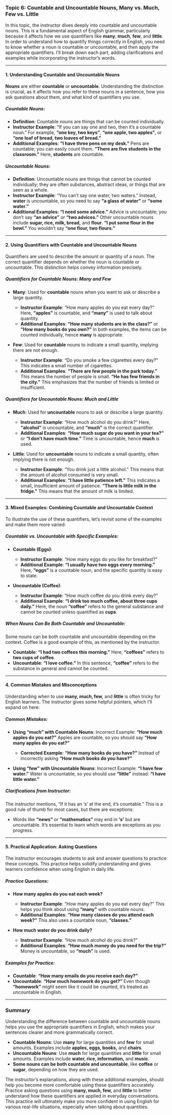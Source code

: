 ### Topic 6: Countable and Uncountable Nouns, Many vs. Much, Few vs. Little

In this topic, the instructor dives deeply into countable and uncountable nouns. This is a fundamental aspect of English grammar, particularly because it affects how we use quantifiers like **many**, **much**, **few**, and **little**. In order to understand how to quantify things correctly in English, you need to know whether a noun is countable or uncountable, and then apply the appropriate quantifiers. I’ll break down each part, adding clarifications and examples while incorporating the instructor’s words.

---

#### **1. Understanding Countable and Uncountable Nouns**

**Nouns** are either **countable** or **uncountable**. Understanding the distinction is crucial, as it affects how you refer to these nouns in a sentence, how you ask questions about them, and what kind of quantifiers you use.

##### **Countable Nouns**:
- **Definition**: Countable nouns are things that can be counted individually.
- **Instructor Example**: “If you can say one and two, then it’s a countable noun.” For example, **“one key, two keys”**, **“one apple, two apples”**, or **“one loaf of bread, two loaves of bread.”**
- **Additional Examples**: **“I have three pens on my desk.”** Pens are countable; you can easily count them. **“There are five students in the classroom.”** Here, **students** are countable.

##### **Uncountable Nouns**:
- **Definition**: Uncountable nouns are things that cannot be counted individually; they are often substances, abstract ideas, or things that are seen as a whole.
- **Instructor Example**: “You can’t say one water, two waters.” Instead, **water** is uncountable, so you need to say **“a glass of water”** or **“some water.”**
- **Additional Examples**: **“I need some advice.”** Advice is uncountable; you don’t say **“an advice”** or **“two advices.”** Other uncountable nouns include **sugar, rice, milk, bread,** and **flour**. **“I put some flour in the bowl.”** You wouldn’t say **“one flour, two flours.”**

---

#### **2. Using Quantifiers with Countable and Uncountable Nouns**

Quantifiers are used to describe the amount or quantity of a noun. The correct quantifier depends on whether the noun is countable or uncountable. This distinction helps convey information precisely.

##### **Quantifiers for Countable Nouns: Many and Few**
- **Many**: Used for **countable** nouns when you want to ask or describe a large quantity.
  - **Instructor Example**: “How many apples do you eat every day?” Here, **“apples”** is countable, and **“many”** is used to talk about quantity.
  - **Additional Examples**: **“How many students are in the class?”** or **“How many books do you own?”** In both examples, the items can be counted individually, hence **many** is appropriate.

- **Few**: Used for **countable** nouns to indicate a small quantity, implying there are not enough.
  - **Instructor Example**: “Do you smoke a few cigarettes every day?” This indicates a small number of cigarettes.
  - **Additional Examples**: **“There are few people in the park today.”** This means the number of people is small. **“He has few friends in the city.”** This emphasizes that the number of friends is limited or insufficient.

##### **Quantifiers for Uncountable Nouns: Much and Little**
- **Much**: Used for **uncountable** nouns to ask or describe a large quantity.
  - **Instructor Example**: “How much alcohol do you drink?” Here, **“alcohol”** is uncountable, and **“much”** is the correct quantifier.
  - **Additional Examples**: **“How much sugar do you want in your tea?”** or **“I don’t have much time.”** Time is uncountable, hence **much** is used.

- **Little**: Used for **uncountable** nouns to indicate a small quantity, often implying there is not enough.
  - **Instructor Example**: “You drink just a little alcohol.” This means that the amount of alcohol consumed is very small.
  - **Additional Examples**: **“I have little patience left.”** This indicates a small, insufficient amount of patience. **“There is little milk in the fridge.”** This means that the amount of milk is limited.

---

#### **3. Mixed Examples: Combining Countable and Uncountable Context**

To illustrate the use of these quantifiers, let’s revisit some of the examples and make them more varied:

##### **Countable vs. Uncountable with Specific Examples**:
- **Countable (Eggs)**:
  - **Instructor Example**: “How many eggs do you like for breakfast?”
  - **Additional Example**: **“I usually have two eggs every morning.”** Here, **“eggs”** is a countable noun, and the specific quantity is easy to state.

- **Uncountable (Coffee)**:
  - **Instructor Example**: “How much coffee do you drink every day?”
  - **Additional Example**: **“I drink too much coffee, about three cups daily.”** Here, the noun **“coffee”** refers to the general substance and cannot be counted unless quantified as **cups**.

##### **When Nouns Can Be Both Countable and Uncountable**:
Some nouns can be both countable and uncountable depending on the context. Coffee is a good example of this, as mentioned by the instructor.
- **Countable**: **“I had two coffees this morning.”** Here, **“coffees”** refers to **two cups of coffee**.
- **Uncountable**: **“I love coffee.”** In this sentence, **“coffee”** refers to the substance in general and cannot be counted.

---

#### **4. Common Mistakes and Misconceptions**

Understanding when to use **many, much, few,** and **little** is often tricky for English learners. The instructor gives some helpful pointers, which I’ll expand on here:

##### **Common Mistakes**:
- **Using “much” with Countable Nouns**: Incorrect Example: **“How much apples do you eat?”** Apples are countable, so you should say **“How many apples do you eat?”**
  - **Corrected Example**: **“How many books do you have?”** Instead of incorrectly asking **“How much books do you have?”** 

- **Using “few” with Uncountable Nouns**: Incorrect Example: **“I have few water.”** Water is uncountable, so you should use **“little”** instead: **“I have little water.”**

##### **Clarifications from Instructor**:
The instructor mentions, “If it has an ‘s’ at the end, it’s countable.” This is a good rule of thumb for most cases, but there are exceptions:
- Words like **“news”** or **“mathematics”** may end in **'s'** but are uncountable. It’s essential to learn which words are exceptions as you progress.

---

#### **5. Practical Application: Asking Questions**

The instructor encourages students to ask and answer questions to practice these concepts. This practice helps solidify understanding and gives learners confidence when using English in daily life.

##### **Practice Questions**:
- **How many apples do you eat each week?**
  - **Instructor Example**: “How many apples do you eat every day?” This helps you think about using **“many”** with countable nouns.
  - **Additional Examples**: **“How many classes do you attend each week?”** This also uses a countable noun, **“classes.”**

- **How much water do you drink daily?**
  - **Instructor Example**: “How much alcohol do you drink?”
  - **Additional Examples**: **“How much money do you need for the trip?”** Money is uncountable, so **“much”** is used.

##### **Examples for Practice**:
- **Countable**: **“How many emails do you receive each day?”** 
- **Uncountable**: **“How much homework do you get?”** Even though **“homework”** might seem like it could be counted, it’s treated as uncountable in English.

---

### **Summary**

Understanding the difference between countable and uncountable nouns helps you use the appropriate quantifiers in English, which makes your sentences clearer and more grammatically correct.

- **Countable Nouns**: Use **many** for large quantities and **few** for small amounts. Examples include **apples, eggs, books,** and **chairs**.
- **Uncountable Nouns**: Use **much** for large quantities and **little** for small amounts. Examples include **water, rice, information,** and **music**.
- **Some nouns can be both countable and uncountable**, like **coffee** or **sugar**, depending on how they are used.
  
The instructor’s explanations, along with these additional examples, should help you become more comfortable using these quantifiers accurately. Practice asking questions using **many, much, few,** and **little** to better understand how these quantifiers are applied in everyday conversations. This practice will ultimately make you more confident in using English for various real-life situations, especially when talking about quantities.